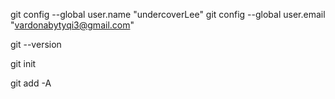 git config --global user.name "undercoverLee"
git config --global user.email "vardonabytyqi3@gmail.com"

git --version

git init

git add -A